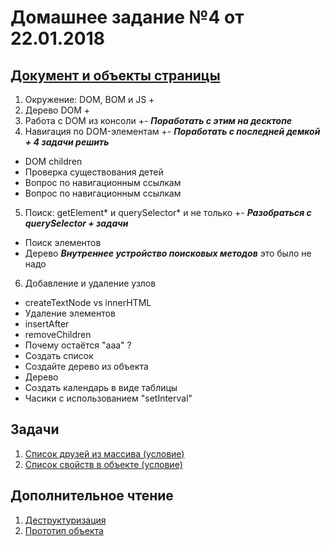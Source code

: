 # Домашнее задание №4 от 22.01.2018

## [Документ и объекты страницы](https://learn.javascript.ru/document)
1. Окружение: DOM, BOM и JS +
2. Дерево DOM +
3. Работа с DOM из консоли +- ***Поработать с этим на десктопе***
4. Навигация по DOM-элементам +- ***Поработать с последней демкой + 4 задачи решить***
* DOM children
* Проверка существования детей
* Вопрос по навигационным ссылкам
* Вопрос по навигационным ссылкам
5. Поиск: getElement* и querySelector* и не только +- ***Разобраться с querySelector + задачи***
* Поиск элементов
* Дерево
***Внутреннее устройство поисковых методов*** это было не надо
6. Добавление и удаление узлов
* createTextNode vs innerHTML
* Удаление элементов
* insertAfter
* removeChildren
* Почему остаётся "ааа" ?
* Создать список
* Создайте дерево из объекта
* Дерево
* Создать календарь в виде таблицы
* Часики с использованием "setInterval"

## Задачи
1. [Список друзей из массива (условие)](https://plnkr.co/edit/ZHh2lwzPzHfBCZjW05cK?p=preview)
2. [Список свойств в объекте (условие)](https://plnkr.co/edit/c5NJZLmH0rTyMY5nWwAe?p=preview)

## Дополнительное чтение
1. [Деструктуризация](https://learn.javascript.ru/destructuring)
2. [Прототип объекта](https://learn.javascript.ru/prototype)
